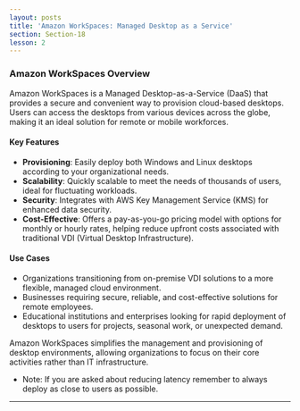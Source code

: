 ```yaml
---
layout: posts
title: 'Amazon WorkSpaces: Managed Desktop as a Service'
section: Section-18
lesson: 2
---
```


### Amazon WorkSpaces Overview

Amazon WorkSpaces is a Managed Desktop-as-a-Service (DaaS) that provides a secure and convenient way to provision cloud-based desktops. Users can access the desktops from various devices across the globe, making it an ideal solution for remote or mobile workforces.

#### Key Features

- **Provisioning**: Easily deploy both Windows and Linux desktops according to your organizational needs.
- **Scalability**: Quickly scalable to meet the needs of thousands of users, ideal for fluctuating workloads.
- **Security**: Integrates with AWS Key Management Service (KMS) for enhanced data security.
- **Cost-Effective**: Offers a pay-as-you-go pricing model with options for monthly or hourly rates, helping reduce upfront costs associated with traditional VDI (Virtual Desktop Infrastructure).

#### Use Cases

- Organizations transitioning from on-premise VDI solutions to a more flexible, managed cloud environment.
- Businesses requiring secure, reliable, and cost-effective solutions for remote employees.
- Educational institutions and enterprises looking for rapid deployment of desktops to users for projects, seasonal work, or unexpected demand.

Amazon WorkSpaces simplifies the management and provisioning of desktop environments, allowing organizations to focus on their core activities rather than IT infrastructure.

- Note: If you are asked about reducing latency remember to always deploy as close to users as possible.

---
